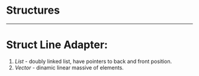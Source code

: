 # Structures
***

Struct Line Adapter:
=====================
1. *List* - doubly linked list, have pointers to back and front position.
2. *Vector* - dinamic linear massive of elements.

		